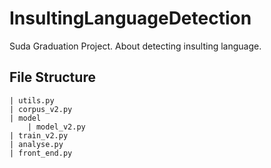 # InsultingLanguageDetection
Suda Graduation Project. About detecting insulting language.

## File Structure

~~~
| utils.py
| corpus_v2.py
| model
    | model_v2.py
| train_v2.py
| analyse.py
| front_end.py
~~~
<!-- ### Train

*

### Infer

* -->